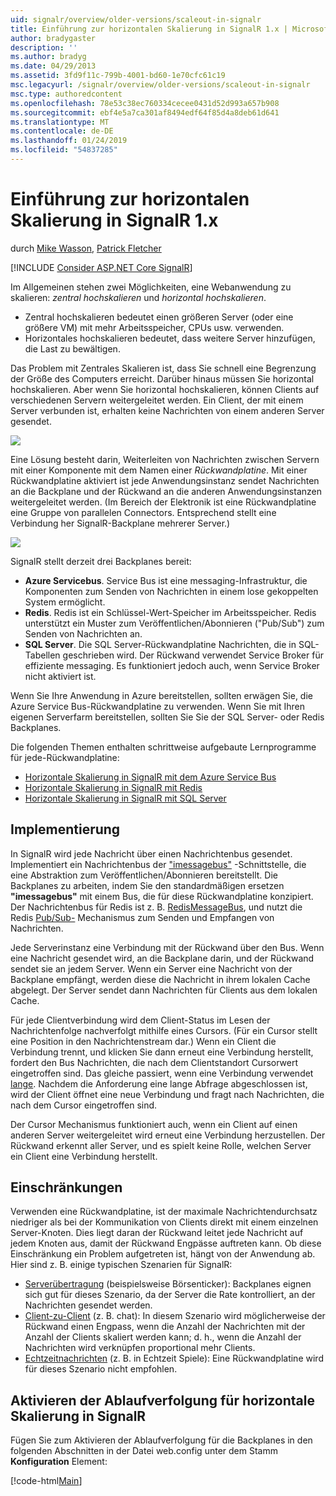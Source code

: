 ```yaml
---
uid: signalr/overview/older-versions/scaleout-in-signalr
title: Einführung zur horizontalen Skalierung in SignalR 1.x | Microsoft-Dokumentation
author: bradygaster
description: ''
ms.author: bradyg
ms.date: 04/29/2013
ms.assetid: 3fd9f11c-799b-4001-bd60-1e70cfc61c19
msc.legacyurl: /signalr/overview/older-versions/scaleout-in-signalr
msc.type: authoredcontent
ms.openlocfilehash: 78e53c38ec760334cecee0431d52d993a657b908
ms.sourcegitcommit: ebf4e5a7ca301af8494edf64f85d4a8deb61d641
ms.translationtype: MT
ms.contentlocale: de-DE
ms.lasthandoff: 01/24/2019
ms.locfileid: "54837285"
---
```

<a name="introduction-to-scaleout-in-signalr-1x"></a>Einführung zur horizontalen Skalierung in SignalR 1.x
====================
durch [Mike Wasson](https://github.com/MikeWasson), [Patrick Fletcher](https://github.com/pfletcher)

[!INCLUDE [Consider ASP.NET Core SignalR](~/includes/signalr/signalr-version-disambiguation.md)]

Im Allgemeinen stehen zwei Möglichkeiten, eine Webanwendung zu skalieren: *zentral hochskalieren* und *horizontal hochskalieren*.

- Zentral hochskalieren bedeutet einen größeren Server (oder eine größere VM) mit mehr Arbeitsspeicher, CPUs usw. verwenden.
- Horizontales hochskalieren bedeutet, dass weitere Server hinzufügen, die Last zu bewältigen.

Das Problem mit Zentrales Skalieren ist, dass Sie schnell eine Begrenzung der Größe des Computers erreicht. Darüber hinaus müssen Sie horizontal hochskalieren. Aber wenn Sie horizontal hochskalieren, können Clients auf verschiedenen Servern weitergeleitet werden. Ein Client, der mit einem Server verbunden ist, erhalten keine Nachrichten von einem anderen Server gesendet.

![](scaleout-in-signalr/_static/image1.png)

Eine Lösung besteht darin, Weiterleiten von Nachrichten zwischen Servern mit einer Komponente mit dem Namen einer *Rückwandplatine*. Mit einer Rückwandplatine aktiviert ist jede Anwendungsinstanz sendet Nachrichten an die Backplane und der Rückwand an die anderen Anwendungsinstanzen weitergeleitet werden. (Im Bereich der Elektronik ist eine Rückwandplatine eine Gruppe von parallelen Connectors. Entsprechend stellt eine Verbindung her SignalR-Backplane mehrerer Server.)

![](scaleout-in-signalr/_static/image2.png)

SignalR stellt derzeit drei Backplanes bereit:

- **Azure Servicebus**. Service Bus ist eine messaging-Infrastruktur, die Komponenten zum Senden von Nachrichten in einem lose gekoppelten System ermöglicht.
- **Redis**. Redis ist ein Schlüssel-Wert-Speicher im Arbeitsspeicher. Redis unterstützt ein Muster zum Veröffentlichen/Abonnieren ("Pub/Sub") zum Senden von Nachrichten an.
- **SQL Server**. Die SQL Server-Rückwandplatine Nachrichten, die in SQL-Tabellen geschrieben wird. Der Rückwand verwendet Service Broker für effiziente messaging. Es funktioniert jedoch auch, wenn Service Broker nicht aktiviert ist.

Wenn Sie Ihre Anwendung in Azure bereitstellen, sollten erwägen Sie, die Azure Service Bus-Rückwandplatine zu verwenden. Wenn Sie mit Ihren eigenen Serverfarm bereitstellen, sollten Sie Sie der SQL Server- oder Redis Backplanes.

Die folgenden Themen enthalten schrittweise aufgebaute Lernprogramme für jede-Rückwandplatine:

- [Horizontale Skalierung in SignalR mit dem Azure Service Bus](scaleout-with-windows-azure-service-bus.md)
- [Horizontale Skalierung in SignalR mit Redis](scaleout-with-redis.md)
- [Horizontale Skalierung in SignalR mit SQL Server](scaleout-with-sql-server.md)

## <a name="implementation"></a>Implementierung

In SignalR wird jede Nachricht über einen Nachrichtenbus gesendet. Implementiert ein Nachrichtenbus der ["imessagebus"](https://msdn.microsoft.com/library/microsoft.aspnet.signalr.messaging.imessagebus(v=vs.100).aspx) -Schnittstelle, die eine Abstraktion zum Veröffentlichen/Abonnieren bereitstellt. Die Backplanes zu arbeiten, indem Sie den standardmäßigen ersetzen **"imessagebus"** mit einem Bus, die für diese Rückwandplatine konzipiert. Der Nachrichtenbus für Redis ist z. B. [RedisMessageBus](https://msdn.microsoft.com/library/microsoft.aspnet.signalr.redis.redismessagebus(v=vs.100).aspx), und nutzt die Redis [Pub/Sub-](http://redis.io/topics/pubsub) Mechanismus zum Senden und Empfangen von Nachrichten.

Jede Serverinstanz eine Verbindung mit der Rückwand über den Bus. Wenn eine Nachricht gesendet wird, an die Backplane darin, und der Rückwand sendet sie an jedem Server. Wenn ein Server eine Nachricht von der Backplane empfängt, werden diese die Nachricht in ihrem lokalen Cache abgelegt. Der Server sendet dann Nachrichten für Clients aus dem lokalen Cache.

Für jede Clientverbindung wird dem Client-Status im Lesen der Nachrichtenfolge nachverfolgt mithilfe eines Cursors. (Für ein Cursor stellt eine Position in den Nachrichtenstream dar.) Wenn ein Client die Verbindung trennt, und klicken Sie dann erneut eine Verbindung herstellt, fordert den Bus Nachrichten, die nach dem Clientstandort Cursorwert eingetroffen sind. Das gleiche passiert, wenn eine Verbindung verwendet [lange](../getting-started/introduction-to-signalr.md#transports). Nachdem die Anforderung eine lange Abfrage abgeschlossen ist, wird der Client öffnet eine neue Verbindung und fragt nach Nachrichten, die nach dem Cursor eingetroffen sind.

Der Cursor Mechanismus funktioniert auch, wenn ein Client auf einen anderen Server weitergeleitet wird erneut eine Verbindung herzustellen. Der Rückwand erkennt aller Server, und es spielt keine Rolle, welchen Server ein Client eine Verbindung herstellt.

## <a name="limitations"></a>Einschränkungen

Verwenden eine Rückwandplatine, ist der maximale Nachrichtendurchsatz niedriger als bei der Kommunikation von Clients direkt mit einem einzelnen Server-Knoten. Dies liegt daran der Rückwand leitet jede Nachricht auf jedem Knoten aus, damit der Rückwand Engpässe auftreten kann. Ob diese Einschränkung ein Problem aufgetreten ist, hängt von der Anwendung ab. Hier sind z. B. einige typischen Szenarien für SignalR:

- [Serverübertragung](tutorial-server-broadcast-with-aspnet-signalr.md) (beispielsweise Börsenticker): Backplanes eignen sich gut für dieses Szenario, da der Server die Rate kontrolliert, an der Nachrichten gesendet werden.
- [Client-zu-Client](tutorial-getting-started-with-signalr.md) (z. B. chat): In diesem Szenario wird möglicherweise der Rückwand einen Engpass, wenn die Anzahl der Nachrichten mit der Anzahl der Clients skaliert werden kann; d. h., wenn die Anzahl der Nachrichten wird verknüpfen proportional mehr Clients.
- [Echtzeitnachrichten](tutorial-high-frequency-realtime-with-signalr.md) (z. B. in Echtzeit Spiele): Eine Rückwandplatine wird für dieses Szenario nicht empfohlen.

## <a name="enabling-tracing-for-signalr-scaleout"></a>Aktivieren der Ablaufverfolgung für horizontale Skalierung in SignalR

Fügen Sie zum Aktivieren der Ablaufverfolgung für die Backplanes in den folgenden Abschnitten in der Datei web.config unter dem Stamm **Konfiguration** Element:

[!code-html[Main](scaleout-in-signalr/samples/sample1.html)]
